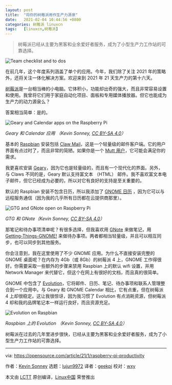 ```yaml
---
layout: post
title:	"将你的树莓派用作生产力源泉"
date:	2021-02-04 10:44:56 +0800 
categories:	树莓派 linuxcn 
tags:	[linuxcn,树莓派]
---
```




> 
> 树莓派已经从主要为黑客和业余爱好者服务，成为了小型生产力工作站的可靠选择。
> 
> 
> 


![](/Asserts/Images//attachment/album/202102/04/103826pjbxb7j1m8ok6ezf.jpg "Team checklist and to dos")


在前几年，这个年度系列涵盖了单个的应用。今年，我们除了关注 2021 年的策略外，还将关注一体化解决方案。欢迎来到 2021 年 21 天生产力的第十六天。


[树莓派](https://www.raspberrypi.org/)是一台相当棒的小电脑。它体积小，功能却出奇的强大，而且非常容易设置和使用。我曾将它们用于家庭自动化项目、面板和专用媒体播放器。但它也能成为生产力的动力源泉么？


答案相当简单：是的。


![Geary and Calendar apps on the Raspberry Pi](/Asserts/Images//attachment/album/202102/04/103433i0dllltoqhavqr0q.jpg)


*Geary 和 Calendar 应用 （Kevin Sonney, [CC BY-SA 4.0](https://creativecommons.org/licenses/by-sa/4.0/)）*


基本的 [Raspbian](https://www.raspbian.org/) 安装包括 [Claw Mail](https://www.claws-mail.org/)，这是一个轻量级的邮件客户端。它的用户界面有点过时了，而且非常的简陋。如果你是一个 [Mutt 用户](http://www.mutt.org/)，它可能会满足你的需求。


我更喜欢安装 [Geary](https://wiki.gnome.org/Apps/Geary)，因为它也是轻量级的，而且有一个现代化的界面。另外，与 Claws 不同的是，Geary 默认支持富文本 （HTML） 邮件。我不喜欢富文本电子邮件，但它已经成为必要的，所以对它有良好的支持是至关重要的。


默认的 Raspbian 安装不包含日历，所以我添加了 [GNOME 日历](https://wiki.gnome.org/Apps/Calendar) ，因为它可以与远程服务通信（因为我的几乎所有日历都在云提供商那里）。


![GTG and GNote open on Raspberry Pi](/Asserts/Images//attachment/album/202102/04/104029je999sg159vgdvpp.jpg)


*GTG 和 GNote（Kevin Sonney, [CC BY-SA 4.0](https://creativecommons.org/licenses/by-sa/4.0/)）*


那笔记和待办事项清单呢？有很多选择，但我喜欢用 [GNote](https://wiki.gnome.org/Apps/Gnote) 来做笔记，用 [Getting-Things-GNOME!](https://wiki.gnome.org/Apps/GTG) 来做待办事项。两者都相当轻量级，并且可以相互同步，也可以同步到其他服务。


你会注意到，我在这里使用了不少 GNOME 应用。为什么不直接安装完整的 GNOME 桌面呢？在内存为 4Gb（或 8Gb）的树莓派 4 上，GNOME 工作得很好。你需要采取一些额外的步骤来禁用 Raspbian 上的默认 wifi 设置，并用 Network Manager 来代替它，但这个在网上有很好的文档，而且真的很简单。


GNOME 中包含了 [Evolution](https://opensource.com/business/18/1/desktop-email-clients)，它将邮件、日历、笔记、待办事项和联系人管理整合到一个应用中。与 Geary 和 GNOME Calendar 相比，它有点重，但在树莓派 4 上却很稳定。这让我很惊讶，因为我习惯了 Evolution 有点消耗资源，但树莓派 4 却和我的品牌笔记本一样运行良好，而且资源充足。


![Evolution on Raspbian](/Asserts/Images//attachment/album/202102/04/104447oexluxl868kgl3gl.jpg)


*Raspbian 上的 Evolution （Kevin Sonney, [CC BY-SA 4.0](https://creativecommons.org/licenses/by-sa/4.0/)）*


树莓派在过去的几年里进步很快，已经从主要为黑客和业余爱好者服务，成为了小型生产力工作站的可靠选择。




---


via: <https://opensource.com/article/21/1/raspberry-pi-productivity>


作者：[Kevin Sonney](https://opensource.com/users/ksonney) 选题：[lujun9972](https://github.com/lujun9972) 译者：[geekpi](https://github.com/geekpi) 校对：[wxy](https://github.com/wxy)


本文由 [LCTT](https://github.com/LCTT/TranslateProject) 原创编译，[Linux中国](https://linux.cn/) 荣誉推出
